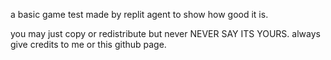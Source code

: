a basic game test made by replit agent to show how good it is.

you may just copy or redistribute but never NEVER SAY ITS YOURS. 
always give credits to me or this github page.
